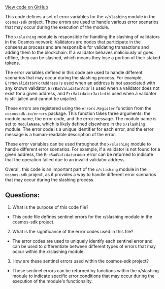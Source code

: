 [View code on GitHub](https://github.com/cosmos/cosmos-sdk.git/x/slashing/types/errors.go)

This code defines a set of error variables for the `x/slashing` module in the `cosmos-sdk` project. These errors are used to handle various error scenarios that may occur during the execution of the module. 

The `x/slashing` module is responsible for handling the slashing of validators in the Cosmos network. Validators are nodes that participate in the consensus process and are responsible for validating transactions and adding them to the blockchain. If a validator behaves maliciously or goes offline, they can be slashed, which means they lose a portion of their staked tokens. 

The error variables defined in this code are used to handle different scenarios that may occur during the slashing process. For example, `ErrNoValidatorForAddress` is used when an address is not associated with any known validator, `ErrBadValidatorAddr` is used when a validator does not exist for a given address, and `ErrValidatorJailed` is used when a validator is still jailed and cannot be unjailed. 

These errors are registered using the `errors.Register` function from the `cosmossdk.io/errors` package. This function takes three arguments: the module name, the error code, and the error message. The module name is set to `ModuleName`, which is likely defined elsewhere in the `x/slashing` module. The error code is a unique identifier for each error, and the error message is a human-readable description of the error. 

These error variables can be used throughout the `x/slashing` module to handle different error scenarios. For example, if a validator is not found for a given address, the `ErrBadValidatorAddr` error can be returned to indicate that the operation failed due to an invalid validator address. 

Overall, this code is an important part of the `x/slashing` module in the `cosmos-sdk` project, as it provides a way to handle different error scenarios that may occur during the slashing process.
## Questions: 
 1. What is the purpose of this code file?
- This code file defines sentinel errors for the x/slashing module in the cosmos-sdk project.

2. What is the significance of the error codes used in this file?
- The error codes are used to uniquely identify each sentinel error and can be used to differentiate between different types of errors that may occur within the x/slashing module.

3. How are these sentinel errors used within the cosmos-sdk project?
- These sentinel errors can be returned by functions within the x/slashing module to indicate specific error conditions that may occur during the execution of the module's functionality.